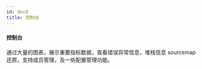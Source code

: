 ```yaml
---
id: doc6
title: 控制台
---
```


#### 控制台

通过大量的图表，展示重要指标数据，查看错误异常信息，堆栈信息 sourcemap 还原，支持成员管理，及一些配置管理功能。
